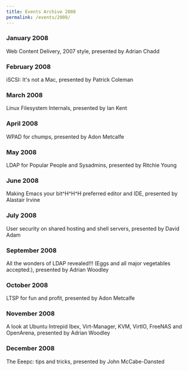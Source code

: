 ```yaml
---
title: Events Archive 2008
permalink: /events/2008/
---
```

### **January 2008**
Web Content Delivery, 2007 style, presented by Adrian Chadd

### **February 2008**
iSCSI: It's not a Mac, presented by Patrick Coleman

### **March 2008**
Linux Filesystem Internals, presented by Ian Kent

### **April 2008**
WPAD for chumps, presented by Adon Metcalfe

### **May 2008**
LDAP for Popular People and Sysadmins, presented by Ritchie Young

### **June 2008**
Making Emacs your bit^H^H^H preferred editor and IDE, presented by Alastair Irvine

### **July 2008**
User security on shared hosting and shell servers, presented by David Adam

### **September 2008**
All the wonders of LDAP revealed!!! (Eggs and all major vegetables accepted.), presented by Adrian Woodley

### **October 2008**
LTSP for fun and profit, presented by Adon Metcalfe

### **November 2008**
A look at Ubuntu Intrepid Ibex, Virt-Manager, KVM, VirtIO, FreeNAS and OpenArena, presented by Adrian Woodley

### **December 2008**
The Eeepc: tips and tricks, presented by John McCabe-Dansted
